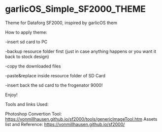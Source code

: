 # garlicOS_Simple_SF2000_THEME
Theme for Dataforg SF2000, inspired by garlicOS them

How to apply theme:

-insert sd card to PC

-backup resource folder first (just in case anything happens or you want it back to stock design)

-copy the downloaded files

-paste&replace inside resource folder of SD Card

-insert back the sd card to the frogenator 9000!

Enjoy!



Tools and links Used:

Photoshop
Convertion Tool: https://vonmillhausen.github.io/sf2000/tools/genericImageTool.htm
Assets list and Reference: https://vonmillhausen.github.io/sf2000/
